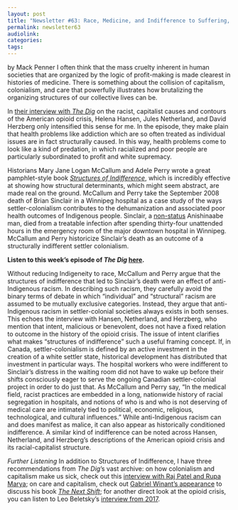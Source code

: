 ```yaml
---
layout: post
title: "Newsletter #63: Race, Medicine, and Indifference to Suffering, with Helena Hansen, Jules Netherland, and David Herzberg"
permalink: newsletter63
audiolink: 
categories: 
tags: 
---
```


by Mack Penner
I often think that the mass cruelty inherent in human societies that are organized by the logic of profit-making is made clearest in histories of medicine. There is something about the collision of capitalism, colonialism, and care that powerfully illustrates how brutalizing the organizing structures of our collective lives can be. 

In [their interview with *The Dig*](https://thedigradio.com/podcast/racism-class-and-the-opioid-crisis) on the racist, capitalist causes and contours of the American opioid crisis, Helena Hansen, Jules Netherland, and David Herzberg only intensified this sense for me. In the episode, they make plain that health problems like addiction which are so often treated as individual issues are in fact structurally caused. In this way, health problems come to look like a kind of predation, in which racialized and poor people are particularly subordinated to profit and white supremacy. 

Historians Mary Jane Logan McCallum and Adele Perry wrote a great pamphlet-style book [*Structures of Indifference*](https://uofmpress.ca/books/detail/structures-of-indifference), which is incredibly effective at showing how structural determinants, which might seem abstract, are made real on the ground. McCallum and Perry take the September 2008 death of Brian Sinclair in a Winnipeg hospital as a case study of the ways settler-colonialism contributes to the dehumanization and associated poor health outcomes of Indigenous people. Sinclair, a [non-status](https://www.thecanadianencyclopedia.ca/en/article/indian-status) Anishinaabe man, died from a treatable infection after spending thirty-four unattended hours in the emergency room of the major downtown hospital in Winnipeg. McCallum and Perry historicize Sinclair’s death as an outcome of a structurally indifferent settler colonialism. 

**Listen to this week’s episode of *The Dig* [here](https://thedigradio.com/podcast/racism-class-and-the-opioid-crisis).** 

Without reducing Indigeneity to race, McCallum and Perry argue that the structures of indifference that led to Sinclair’s death were an effect of anti-Indigenous racism. In describing such racism, they carefully avoid the binary terms of debate in which “individual” and “structural” racism are assumed to be mutually exclusive categories. Instead, they argue that anti-Indigenous racism in settler-colonial societies always exists in both senses. This echoes the interview with Hansen, Netherland, and Herzberg, who mention that intent, malicious or benevolent, does not have a fixed relation to outcome in the history of the opioid crisis. 
The issue of intent clarifies what makes “structures of indifference” such a useful framing concept. If, in Canada, settler-colonialism is defined by an active investment in the creation of a white settler state, historical development has distributed that investment in particular ways. The hospital workers who were indifferent to Sinclair’s distress in the waiting room did not have to wake up before their shifts consciously eager to serve the ongoing Canadian settler-colonial project in order to do just that. As McCallum and Perry say, “In the medical field, racist practices are embedded in a long, nationwide history of racial segregation in hospitals, and notions of who is and who is not deserving of medical care are intimately tied to political, economic, religious, technological, and cultural influences.” 
While anti-Indigenous racism can and does manifest as malice, it can also appear as historically conditioned indifference. A similar kind of indifference can be noted across Hansen, Netherland, and Herzberg’s descriptions of the American opioid crisis and its racial-capitalist structure. 

*Further Listening*
In addition to Structures of Indifference, I have three recommendations from *The Dig*’s vast archive: on how colonialism and capitalism make us sick, check out this [interview with Raj Patel and Rupa Marya](https://thedigradio.com/podcast/inflamed-w-raj-patel-and-rupa-marya); on care and capitalism, check out [Gabriel Winant’s appearance](https://thedigradio.com/podcast/next-shift-with-gabriel-winant) to discuss his book *[The Next Shift](https://www.hup.harvard.edu/catalog.php?isbn=9780674238091)*; for another direct look at the opioid crisis, you can listen to Leo Beletsky’s [interview from 2017](https://thedigradio.com/podcast/the-origins-of-the-opioid-crisis-with-leo-beletsky). 

